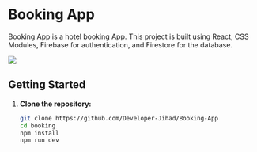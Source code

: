 # Booking App

Booking App is a hotel booking App. This project is built using React, CSS Modules, Firebase for authentication, and Firestore for the database.

<img src=https://i.ibb.co/jwhMXyg/Screenshot-2024-01-21-192718.png />


<!-- 
## Overview

Hala Jibika aims to simplify the job-hunting process by providing users with a user-friendly interface to browse and apply for jobs. Users can create an account, log in, and explore job listings. Additionally, employers have the option to post job openings on the platform. 


## Features

- Browse and apply for job listings.
- Save favorite jobs to a wishlist.
- Post job listings for employers.
- Detailed job information on a separate page.
- User authentication using Firebase.

## Technologies Used

- [React](https://reactjs.org/)
- [CSS Modules](https://github.com/css-modules/css-modules)
- [Firebase Authentication](https://firebase.google.com/docs/auth)
- [React Router Dom](https://reactrouter.com/)
- [Firestore](https://firebase.google.com/docs/firestore)
 -->

## Getting Started

1. **Clone the repository:**

   ```bash
   git clone https://github.com/Developer-Jihad/Booking-App
   cd booking
   npm install
   npm run dev

  